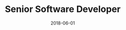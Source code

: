 ---
date: 2018-06-01
year: 2018
title: Senior Software Developer
project: Core team
customer: Inno Games
smallImage: "/assets/images/coreTeam.png"
description: My role within this team was to design, architect, develop and maintain essential plugins such as payment systems, analytics integration, build pipelines, and login functionalities for all game teams at InnoGames. Additionally, I designed the foundational game template that offers reusable architecture, build infrastructure, and seamless integration into the InnoGames infrastructure.
projectLink: 
tech: unity3d, C#, Objective-C, Java
tagGroup: 
    - project 
    - other
---